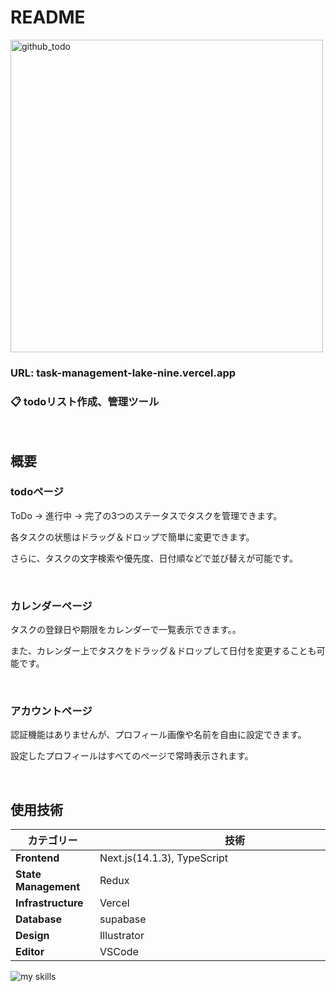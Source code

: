 # README

<img width="500" alt="github_todo" src="https://github.com/user-attachments/assets/82d31e60-a870-42dc-a6cd-4fd1381a5ad9" />

### URL: task-management-lake-nine.vercel.app

### 📋 todoリスト作成、管理ツール
<br>

## 概要

### todoページ

ToDo → 進行中 → 完了の3つのステータスでタスクを管理できます。

各タスクの状態はドラッグ＆ドロップで簡単に変更できます。

さらに、タスクの文字検索や優先度、日付順などで並び替えが可能です。

<br>

### カレンダーページ

タスクの登録日や期限をカレンダーで一覧表示できます。。

また、カレンダー上でタスクをドラッグ＆ドロップして日付を変更することも可能です。

<br>

### アカウントページ

認証機能はありませんが、プロフィール画像や名前を自由に設定できます。

設定したプロフィールはすべてのページで常時表示されます。

<br>

## 使用技術
| カテゴリー　　            | 技術　　　　　　　　　　　　　　　　　　　　　　　　　　   |
|---------------------|------------------- |
| **Frontend**       | Next.js(14.1.3), TypeScript  |
| **State Management**　| Redux              |
| **Infrastructure** | Vercel     　　　　　 |
| **Database**       | supabase            |
| **Design**         | Illustrator         |
| **Editor**         | VSCode              |
<img alt="my skills" src="https://skillicons.dev/icons?theme=dark&perline=7&i=html,css,scss,ts,react,next,redux,vercel,supabase,illustrator,svg,vscode,github" />
